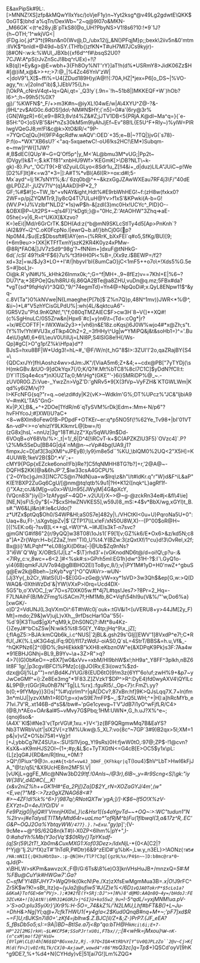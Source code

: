 E&axPipSk#9L:.[>MNNZ!X<?y.Am&CR&M[86W1?3sU4R}]e{hnE}g`_r<3nr9^c5WI[hjDY;k^Ft2L:{3{@5%.Z"vb).n-dDGLpu9O;Yeur.E'@C~<E(A|R"#8%vud)MnalU+VllJp#{+iG^a@by?:ZkbBB*Z-)ID{F}k>S]zfp&kMQwYIlxYsc/)oVjeF1y)n~Yyt2ksg*@v49Lg2gdwtE\QKK$0oGT$)bhd`a%qTn/DexWb~"2~q@9l07o&MKN-_M66GK`<(t^e28y.jB`pTkS8(@o_UH?PbyNS>V1!8s6?10:!*9`1J?{h~OTH;'1^wkjVG<|(FDg.io{.jd*3*t{9Rsn&n0(Wv@,D_/ubx12(j_&N(}PFqjM}p;;bexk\2iiv5n&0'mtm:l<A[FNB,|lP;bQGs.:]PkqTl3ey903ZUkiyQm%fmxs)Yj,Hd`FoP,@{bz7@q\n/C^W#n*&oJkgD4P7x<\1HUY6A"ivt6m"a/d;|uxKk9h#l(vBHHzYYlwN[\Y+.=.R(BQ#Fr]x4x<E+2#y@g:ku?6Tp=Om$7KJZ,;5a4v%#e7",FObf.+zQNf62k7=jQ,gZ't;uv?mGdKD}Z#gl5M@!;aR<\'M$~[7tW^7qt3`4r>lVK$*bnldI+@49d~bSY.{THfb{)zfKN*T#uH7MI7JCs9kyjr)-[8#ON-:w:k:%WUl_JBXb({xf6d^^f#\bsqS2U0?7CJW:A*pS(rJvZnScJ!8bq^rUEx)+!\?kB(q))*Ey&g><hCh!:|#wq[76/4"pWcQIA2>@E=wbh+3{Fh8Oy%N1''rY}]aT!h(d%*USRmY8>JidK06Zz$H#[@)iM,x@&>>+r;>7:@_|%4Zc46YnV'zW|<|doV9"LX[$~ffi%=U4[ZDud189H)y/A@!!{:7<iy1-3#tv+Q^N`Gp_&M03H\&5jK[1$6Ql?\$l.K:Cc=Y7/;jXY+W\Uzn,f5jI902N?A>0A,HZ|*jex=P6[o_DS~|%VO-agy,*n:.v|2oInd"ib)$,)JEbV?5{Lh=[\OkPA_cNrsV4qt+lq=QAi,qt=`_Q3!y`(.9n=`!h~51b8|]MKKEQF+W`)hOb?I6>^.;h~99h5(%0X?gj)/`%KWFN$^_F/+>m3K#n~@i<A1ZvvFR'&sb6Jqq#f*>yXL!04wE/w|A\4XYU^Z@-?&-j9HL^zv$AlG0c.6dOS!]do\-NM#N$HY;(`n5]=0#a'(6ry@3r%{GN[WgzR]=6(;e9=BR3;8v\t4%Z&#Z;jJTV1DB<5{PRjA.K@dI~Ma^q=}{`e-B5H:"0<]oSVB'5&H*<r/x]P,AXiz5{6.VoQP%|LIBb6bqp20gGH@hQr0E[`KEO]#;Kth<T[Sz-#*xr[NUL>nZs30kM5m9lyAhJjEf~E<ODjB]6A/*4zPDEIsSU/#I\>v"8B!L{E5U^F+RIy<F'%1YdFIMPy4$y#g1wY3JL~$RA{0)N46sEa}]|,Q;eQ'#nq}b>~)%ylW=PlRlwgVQeGJ8;m!Fl&c@k>XtO&lR/<"9P-=7YQrCq[Qu]H{9FP4gcRdfw.wAQV':OED`+35;e~B|~?TQ|}jvG(`s78}-P:f(o~*WX"XB6sU?`<"aq-5xqaetwC!-oU6!ks2HC!\EM*)Subqm-e~mw]I^W{[1JW?#,B$d<y31mbY{]!Q.#b@4H$a00'no,+?VlfLU5U2\3wv)#yexwFi0VR|UH9{svK;<-SP%dkCb0T9xEog\VI&QiH!+nM2G-1ggvzL+$Hnr2Dgmb/iEz)"O,)/H2NT_<vBr_DemCbz130,ae7,ZPky.~!fn44~GwuS"6Z6dd6rAW#J3I]WSb,7P+Da^-|"dxd}aIEL&GYX91Qu,D&r+"iSmiMl3sw%pM.]q|PjT)+P\%_p|F&58Ym\/p<Q~%aE=-ZN|A,7!9.A&fb]n#==Nstt6%A&l,!2LAzU<8$)QlOk#2&CUY?(s7(qu}u&t<&dk|39)xtU%m|64&qiuNU&{f2+kB5_rY\Yb`,9!b>EC(QUp'#~G=Q'Of5p^|y_M<'AL@bmu3M*vUG;|Pp2t~(DVgy!)k&T=;$.kKTf81"xnbHU9Wf>'KEGmK[>\DB?NLT\~k-gk)-8}.Pu^_'OC/T9{>B'dZyuiLGLyo<8Sdr1u_Z[!l4&i+_d|duz)LlLA"JUiC~p!We[D2%F]lt]#<=w3"*3=|]:A#T%*vBl{A6I(R>=ox:d#I;5-Mx`ayd^=lj:1K7<s8sx&*I2E]4p(lh5]D=,F$-Wf@F)E(pL_/x@cb9+58S3m&l++P:.:&AJVlc]4%$(ZO_Eoi7sWK!~s{tGfEV@`X>sNYf%;&:/`6zq0b@^+~&kzxGgJZAwWXEau7RF4j3\F/"40dE@LPDZJ!-,jU2V7!V^(q]AAkD]HP*2_?GF;%#$#!]c~TW_!b^+vNAY&ight,Hdt%#E9rbWhHEG!~f:(zH8w(fxkx0?2WF=p/pjZYQMTr9,]\y8cQ4T\7ULuH@Yv>f1xS'&KPwki<n0<Io6$-=I=YfC6sj=Np\G{.G/O)sqsz*;n'5=VF0&JxB}x~8UBt.@9ad=M*1yf9y6a5EcxjH>(A-b=G!(WV.P*)J%Vzlbf"NLD2'*1s)wP$h-&[zdI(3)mc0Hx!UCYc^_PID}O--&OBX@P~Ut2PS+~q!s4F)]^kDgti;}@="0Hc,Z:'AtAOHW"3Zhq=>aE-05he{>v|6_R=t^UKiX[&Xz<H_uw});gyl*7IYmVAK~YQkc&dm^@tvgkgGSj_1:.s3V,dsn{WUmEb~adQ\>vo?K=)eEi(|Md/r6GrCrTK.$DH(Ad:z{^b@mN9SKLcStlTy4d5[Ap>PnKnh`?iAI2&9Y~i2^C.oK0FcpNo.I|e<AM..#D^,a3s(Z(]]8mPO\).\FF%lM)Fy{)A/GG4=4Jo\l=w!Yq-f$=gde>wrQ~b.af/}bhCj0G(&#7p?Np0M4./$u(Ez$Dbssft#ElAY{en~(%RRrK_bXxFEI`q#o5,SfKg/BU)[9;(*6m9eu>>{XK|KTFfTxmYjszK2KR4K0yz4xPMw-@8Rj*FAO&|]JV7zSd9^98g'?~fNNim+]dxuF@tNHkG-6d(`/cSI`49?!xR^F$6}7u%^t3fiHH0Pi<%B=,(Xx9z.i$BEWP=/f2?xd+3z|=wJ$Jy3*LO+<K"CY!rM}G*95fr%U[~Ve>+l'#/|hbyvI'bI{8umCaO}jC<1mF5++o7o\+!Xds5%G.<FL?Y}Rlpm[q~/B}O::SI5ig&'`kc\{Iq#0gN0xPxWP>5eS=#]boL}r-Oi@k.R`yiN#U%_kHhk26Inmx0k;^;G=^f|MH+.,9~8fEz)v==7KhI+E|%6~?DU7\*a;*3EPOe]Qs/h8RU:6j.86QA<dgQ9$v$|x?P5Z@v:,\['6~5IJfsRR1!"g11WK!|h4!?U{t8KG^+fM+$$d2\{5PQ9apNBDJ*zvW^rQ@t=xIo8K\Ie~u4Q2IMWF|-tT8lL<nedNRpz~)@}"B_.bQ0M>2BTe@a8ZHU,vuDn@q.<VT^Eqi]EO~lcLpf+Se:W"WB`;.-Z"%mz?);'R[p*sIHz~>mz;5FBx#da?*vgT{sd*<zb,SUdyiVq9,[yeMa_,e1t|@ssnV,r[H-&X#34(<]:"<)?L0eh;eJ,)\D(kYIYH{t,Y#>9fqHqV}^3QID,"9/^74egmTd}=Yn4@=NpQoDi#;x.QyL8ENpw11$^&yq-c.8V(Ta"}0%kNVwe|N{Lmaeghe{P[7b]$`Z%n7Q}p,48N^1mv)}JWR<*%@^,&\i~)*L#"V5zhYCisGLPdU%|:wh(4L/&qktcuA6"-lGR5V2u"P!d.9nKQNt!,"\"f;080qTMZAlEC$F>cw3H`8~V{]*+XQ#!(c%SgHnuLC/0S5Zrw&n|Hpx6`#c]+y}n6\t~(Td=:cOg*|r?+lx/#ECOFTF|+:<IC~$%M}@3l5uqN!5b$RY^Y}_`:0`f<Np*~PhCze*PG"eR!$W76byv=o?z3Es\]@w*qG,CepHfRTu8Q_nNw-7]b=)]V*4u\>lWXWai2y3>+|vh6)n&E18z.oKqsj)6J0W%wjo4#*x@Zh;s"t.(Y%11v!<r<KW~3kMU{Gg#fHb7xt.c.^Tq%!g9Li,%Q&{UO$'t)dK{?S<^W}D:XOh/KAUY[Af6bUHf7YP`lgaEczX}+{@DmwJ>Yh!#VU3x,dTlkp4Oh2=2_=3fHHy\^Ug|w*YMiPQ&j&t&soHb1=)^='.Bu4e\U}gM),6*6!L\euV0U!ilUj=LNl8P,S4lSlG8e!H{/Ws-Qp]#gC[>O"g1p!Z%k\Hfpa}d*?BJsS=hxu8BF|W*Udg3!=hL~#_'@F/W/n)t_hG"8$I>:3ZUI'I'2o,qaZRajBY{S4=\{QDCxrJYr]fh\Aoshz4wv>dJm:JK"/[ViaA5m6;Z+&4;+~cdx@PB["7yTYDj{\sH(mkGBv.&tUO-9]dOkYqx7{/0;K/Q?#.Mt%bTC8%8cI7C1C]$yDdN?fCll:t:[)Y`lT[Sq4e4cs*)nX)UZTa;0;Mr\Hg*(GKE"'-}6i}SMRiDP%@_~.-zUV0R0G.Zi:V<eZR2e*Y;cEAjBY@-TKS3tQMTX%t<'9P`9bFXo(/R>ue-,,YwzZn>VgZ'D:'gNRv5*9[X(3fVp~VyFZH&`KTGWLWm|Kqd%y6i2M/vj??I><K-j>KFcNFG{sq?"r=q.~oe\zd#dy|K2{vK>~Wdklm'G%;DT%<y9z">UPcz%"JC&"ljbiA9V~#mKL'TA5"GnG-Kv|P,X];B&_+^+2DOe[1YdR/n6`qTySVM%rDk]Edm+:Mm<-N/p6"?hvFHYcoJ;#]XWI}U?aC+<8~w8Xlm8oFew0!B~PDpdF+OTKEr~er:q*p5NO5f{!%62Ye_Tv98+|bI'01VT&n-vdP<>=o'ehizIY9LKlkmrL@]bw=/t<Rv~`0R4xV>)(zG8x]hsL`~nnUz|3g^18T#IJzZ^Xp/5qWU9n$Dd-6VOqB+oY68Vb/%>:_t|=1/_6|D^4[!iRCvT-k+$C(APZKZlU3F5}`OVzc4]`.P?\2%Mk5SeDu[BB4G|dj4`nM@n-~rVp#4bg(UA9,j1?fimpxJc=D[af3[3ojXMI^vJPEyB);ly9}m8e5d``%KU_\blQM0%2UQ<v:GcW{Kp`u}6||W]|a_SJgMNJ#~7h![;%W@=U@oG^O}z/:RLK;]A5Uas()iB0KvN1jQQiAcRjt_7gJq6y32[x?KMdH$M.v2c`-u.ewK1b!g+$S<Uy%6=GB|9zGB-!wz{Q_IHobA~:Fbf4HlIii*pNbZZYA$$,Tp)"|S5xB<jOB'19y><2"X5H]=K4UUWB;1keV2B{$D^.*V`;+-cMY9{PGp{xEZcke6onoI!Fb}Re?]C5fqNMHH8TG?b?]+r,'2@A@~-DQFH$2KK(@a&6hJP'7_$iw33csA4GCPU%{'2~0Ybc}gJm3])NC7CS@n7NdN)ua=w$lrq\z&h"I/t#IdKr.q"r"W}d&F^iL&aP"K(E1!BXP2ZuGq6CgU/[@nm@tq!qtb%9u1|?H*K12([nqk^L}agRf1f-(}"XAz;crJ&(M[g~u0x>W\Un95[JWyjM|4G&pX<N{g0tNgOYyXl?|-~&(y~^:m"i(dn7>cY,(VQcn83i")iyi|]>1zAfygsF~4QD+.v2UU[rX~>@~g-@zc<B$|ZJsPDzy7,CcEIuNtTG^-ViXj3;].pB@oJ<"1#<=R|sUzb|\f5h_yau.Z]C5S8Xt.k1$@iVB^]Z,t!-*Fs)y060UWI[EZir:Cyx>kRn34e#j<&fl\4\ie][NE,N}sF\5;0y"${~7$cxSHwZNVKES5],w59J)8_mS:*4$v*BbX/wg,xGYI)t_B.s#."W6&Ljl&n)#:Ie&cUdo(?z*UfZx$ptQq$Oh0/S4WP&Hl;aS0S7e]482y|\./VHCtKI<0u+U}PqroNa5U+0":Uaq+8u,FI-,\sXgvbjpZv|$`{ZTP17\\Lx!eF/xN50U8W,X)--{P"00$oR@H~[{(%EK:o6j-?svB]L<*+gL=W\Y^A.~I#JEls3kT-n7svc?gjmGN'G#if86"2{r/9yQQ]w38T08\1oJs1(`F9[1[v;GZ%k6/E*Ox6>&z/kd5N;c8a"]A+Zr{Wqn:H~b{Z2aZ,!nm"Tl0_U%t4.Y(BZw:3(zQxtXf/1^cu}d!3\OvRel,x2f;Bx@)i}'MLPqhf**eL08(gXi(D6ta{-|@Ub$Zq9nNs?3"i6W`Q'Wg`X/OBtS/(J|Lz"~$\T}rhd3'+(vGKnodND6t@/d=oi!Q\;p?u-:&<7lRy_c:v_8wc=+6<2.]#<%sk#:s>GPrh5mI:EG1h}dw^<R`YSu1dg*:xF:9_o9~T**v]`K;rm5+0>31H-?$:l`\.Gy<t'y)Ix94@Pe2e>Q1o-yi4{6B)qmkFJUV7o94@gBIBHO2El)To8yc,8/};v|\PY1M#1yD+H0'nwZ+^gbuSg@Ew2k@Bbeh~]zKyb*vg^]^<XLR16!Io2aV29)j$p#"yxK>O"QVAVr>-wUN-[Jj3Yy{_b2Cr_WatS{U]~$E[GG=zGe@;VW=xy*1sVD>3w3Qh$&ep[G,w:>Q(DWAQ&-0XthWzDd`&|YW\VXxP>l0rq=Ucd4DX-5G5"b,o'XVOC_[;w'7O=s7DXK05w.ff*4j7L#tqs!Jes7>?8Pr=2_Hq=-F7LNAihF(B/MrZFmg%iSACm7f;HM1Mb,8C*<x\FrUG:KD6B#:vJK^7e='ETk"peqPVKl@[(R3Vv)fA${qq0J9)C-#Hu,$$)j^PtA)n=g2vIWEk6eZG75o~Cg)Jws({Rh%=XvMuHYTu]/cE6=hY|"WPyEH49H8PYG/drn;-ET#f{U2Gzz;Vlr4>Vqf\54hI9u(V&%/"'w,Do6%a}[xwGK/-o)D'2=VdUNJ(L3qVXmOi^.6T#hWc0j`ouk+:tGV&i1<[uVERU8+y>44JM[2y_F)Mt]=mdo;Z9&]wV)ujL)vXh__9rfDscHar1Oa''55{-%d`9|K3Tlud$|gXr*qM9,k,DhS0NCj?:iMt*8u4Kz-{}ZeyJ#^bCsZSw|N:wik5%t8:5G[Y_Y4tp;jHq^9\x_jZ[;(;fIAgZ5<!{Hqu*j_AY-"4f:QYM"\[efp.DFDT<"ty&P<$^!_Z3c%R%9?F00Ajx33zA>:>BJA:kmCQb6k_i.c^NUS|`2jBL&.gsh29s'Glj[[EWV'1]8VxdP^e7!;C*Rf<vgYAGyz7>U(,JK(%.LsK3G4qLiFq:9D]/fl17zWdU-oiAS0,Q`sL=4StrT/BBS&=h.u,Vf&_-^hQKPNz6|2^(@D%;9sHiEkkkB"kXH8:eKbzn0W"e{&XDPqK9Pk}s3F:7Aa4w*91EBHJGNhj=BL9_B9Yv~\a+3Z>R">q?4>7{(G)0bKeO=~z6X7[w0&xVv+=xbM/Hl9bhW$x!;hH9a^_Y8FF^3plkh,nBZ6Iit8F`1g/,|p3cgvIBFCI%PMz[c{@JO(Rx;E3i(owz%$zd-dzx@Glj%Lp"")=nr\Bd4KJYUG/8{EUD6tO]9!m3z{6Yf"6o!uf;zwH%9+&p7~yJwCeGMf^+i}:Ze8Ee3mg"*1F83.Z]ZVzk1'$DP^>R^:DyE4)fd0wyAXV4\QYILc&L9P@;r(GGr]Ru0hB7N"Tg|LL%rx].:fguRI5/._Op<7}r.FmZ\.yy?b(0;+9fYMpy}}3(}s|"%#\q\rlm1^r|qA[DCv?,87xBn:hf]9K>QJsLqq7X.7+ln)fm3n*mUJ|]yzvXMh1>R)D1;p=x)wS9E7mFP$~_:$7zQ5LWH;^+|H]:a]hRcMYb_e71vi.7V'R,.xt146B-d*sS&!bw#~'pGe1cyevg~1'V"JdB7i1yO^wFjfLR/C4>(@B,h*AEo+OAr&al#5~vMvy7G$Pbq;1HM:UWN*,G_h.uJ?X%^e~;{qnoj6so&-(A4X'`Kl$)#Ne3'v(TprVG\#,1xu.+}V<'}z{BF<N%YfKzm12Js]q'N:K$Pv7CLrUD[Aj#6PPR{fE\K.sZh-iXKT}/f&6TQYVQ_pqy@#|jkRZ}wvzK9]w;YFK~S$fwhyuTXt:.24V4IMp.?KxRGAe[6Xqg2lWMeH(1#{Xh"jn1%p+t{S;N:WYUi5Y_[W\Jol|Bt^a=HBw&>9QRgmwMq7B&EaYS?Nb3TWRbVu)t'|sIX2V{=z1M%Ukw@.5_XL7:vo{8c^~7GP`3#9)B2qx>5l;XM=1p&|v}v!Z*O%bi75#)+Vg]r![+J,ybbCg7#Z4SU\x~:SU!Sl1Vjog_Y!9sRs)0H:fjwW0tO,:97@;ZP$-!1@cvn?KsX&~xK9mHJS2OI~{1+;#p;&L$c+TyTXGtN<=G4cB[E>OC5$y1x\pL:{L[z]qG#J{RD&m/R]tInu_+0M:?>Ql^/)Piux^9@`Jn.ez#A{t<bf=vw4J_3OHF_{KFhkqr|q`T(Iou4}$hV^LbT>HwI6kFjJA_"@!z/q5L^&X9UcHE8m2MF5l.V|[vUKjL=ggFE_MIc@NNw3bD2*9!tf.!0Anls~/@3r),6lB~_y=#r9Scng<S]\gk:"iyW{38V_d4D#C{__K!{x&v2niZ%h++GK1H*#*^Ea_2Pj[)Za]D$2Y_rN=XOZaGYJ/4m',(w"<E,ve{?"M$-:>7zz0gXZNAG68<#?#>~4ZF!dI%k%^6>}'j987q/;RNotQXTw`ygA;]/]-K$6~If5O!X%zV-EXYzt=D=4eJ\Y$O/DV=Fe9P%QYi=u&gb:Dz9-$zjg0|IyjQ#!I'VmnjHX0xl_}\c&Hsr1[{s4aYgvTd*~~*+OQ~:>:WC"tudun1"N%2lrv=j#eTalysETITMyMtd64r+uaLmo*_*"ofRjM^b)Fu(1fIbwqI(3,a&17z^R,.EC'G&P~OQJ2Oa%YbtqyWW`/477}.}.?=Ex`u."gy)p_]';{V-9cMe+~@^9S/62Q8n(kT#)l-X0ZP<6lhm%|pY+",I-0:#*ahdYh%Mb(Y3o{Vq'$$0tRly{}TpYKsdf-(q[Sr\(59\2tT!_Xb0m&CuxMXG1:Xof03Dez>/IdxN*jL-\*{0<A[C2|?f^Yj@'1j.2U^fX)zT\#'1hTdR,P#Dtr)6&9^zElD#'g%bK~,Lw.y_n3EL}>!AONz(`!W5#/HA:mNII{;QH3uHbtDa>.:p-@N]H+/TlP?C3g[{gz9L%x/P4$n~~]D:b8mc@ra*0`-qJd{P-x\BHLW>sKPm&awvzcX.;F@/G:6Ts&\8\%e)O3]knVHsHuJB+/mnzxQ=*5#:M%FBu@CuY\k#HWGw7'.Ga?C~sfM'Y!4BFJHY7>WgQ*!Hk(0kcN\Pe./Xz)zXfsEwMgmMua3B=_.x|O_!J9rFC^ZrSK$w?K!=sBt_Itz}*q~{yJa2@ufiw5'#J{Z)e%</6D`1vQJA0TokrP*$5cLo1a?&6KaA}TofGE>6m^PVj>.);#3#2fE(Y+SRj:DJ">+]N%)8'd@MO:AAQn8Q~4y=/bHdoJ:FE3ZCvKA+![b}AtN!\6Mh31#GORJ>j*GI}U+ko55w2_9u+`I-5^qdL/=yxjMNM!ua.pV->'S>oO:pIu35yiXr}'jXr9%:H-5O=_74&kZ%/'N2LMU,Lhf#bFT&B()+L~Ju-_=DhH&>Ng]YI;q@+7cfkTHWU1{*y4g!a<2$Kud0QnqB#nq+M+~;'pF7]xd$R~=F]U,rBJKSn7i80+'.zKf4=jblhw$.Z.BJC[il_/Z+&;Z-}PrP7.{JF_eEA?5_fBsDb5o5;s):=9A|)BD~BtISe.a7j<8p"qo:bTH@H`kHci\6i;E+7-HP"22[2MG]rkH\~$L#KCP5#;SSoPJr!xU0i,FTbx//`;:[#<wHk=jMxou)`%W~nK-(n^cxM|mo!f2@"HsU={0YlpH\CL@)4h[N6$$D*BGvxeJz,Rj.-97Q<IQA+KtRb%Y[Y^Uv0QJPLzZo``2@v~Cj>K{M(d(fV<J|v0IrRLTk/CX]0~AxjawP,wowd4"r86"M`sQ3zc]q=Tp$+*)QSCd'oyV[9hK^g9DE7_%+%d4+N{CYHdy}vE|51[ai7G!]Lm%ZQG*